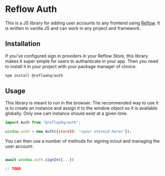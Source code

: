 # Reflow Auth

This is a JS library for adding user accounts to any frontend using [Reflow](https://reflowhq.com). It is written in vanilla JS and can work in any project and framework.

## Installation

If you've configured sign in providers in your Reflow Store, this library makes it super simple for users to authanticate in your app. Then you need to install it in your project with your package manager of choice.

```bash
npm install @reflowhq/auth
````

## Usage

This library is meant to run in the browser. The recommended way to use it is to create an instance and assign it to the window object so it is available globally. Only one cart instance should exist at a given time.

```js
import Auth from "@reflowhq/auth";

window.auth = new Auth({storeID: '<your storeid here>'});
```

You can then use a number of methods for signing in/out and managing the user account:

```js

await window.auth.signIn({...})

// TODO

```